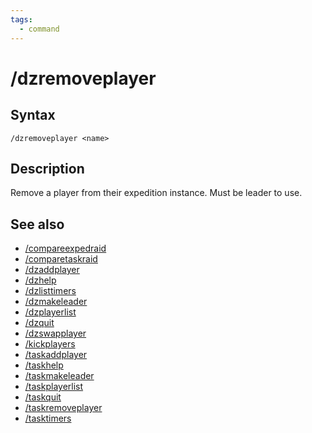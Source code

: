 ```yaml
---
tags:
  - command
---
```


# /dzremoveplayer

## Syntax

<!--cmd-syntax-start-->
```eqcommand
/dzremoveplayer <name>
```
<!--cmd-syntax-end-->

## Description

<!--cmd-desc-start-->
Remove a player from their expedition instance. Must be leader to use.
<!--cmd-desc-end-->

## See also

- [/compareexpedraid](cmd-compareexpedraid.md)
- [/comparetaskraid](cmd-comparetaskraid.md)
- [/dzaddplayer](cmd-dzaddplayer.md)
- [/dzhelp](cmd-dzhelp.md)
- [/dzlisttimers](cmd-dzlisttimers.md)
- [/dzmakeleader](cmd-dzmakeleader.md)
- [/dzplayerlist](cmd-dzplayerlist.md)
- [/dzquit](cmd-dzquit.md)
- [/dzswapplayer](cmd-dzswapplayer.md)
- [/kickplayers](cmd-kickplayers.md)
- [/taskaddplayer](cmd-taskaddplayer.md)
- [/taskhelp](cmd-taskhelp.md)
- [/taskmakeleader](cmd-taskmakeleader.md)
- [/taskplayerlist](cmd-taskplayerlist.md)
- [/taskquit](cmd-taskquit.md)
- [/taskremoveplayer](cmd-taskremoveplayer.md)
- [/tasktimers](cmd-tasktimers.md)